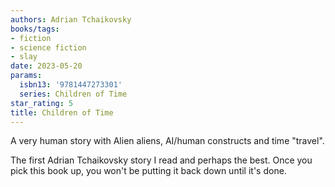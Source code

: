 ```yaml
---
authors: Adrian Tchaikovsky
books/tags:
- fiction
- science fiction
- slay
date: 2023-05-20
params:
  isbn13: '9781447273301'
  series: Children of Time
star_rating: 5
title: Children of Time
---
```


A very human story with Alien aliens, AI/human constructs and time "travel".

The first Adrian Tchaikovsky story I read and perhaps the best. Once you pick
this book up, you won't be putting it back down until it's done.

<!--more-->